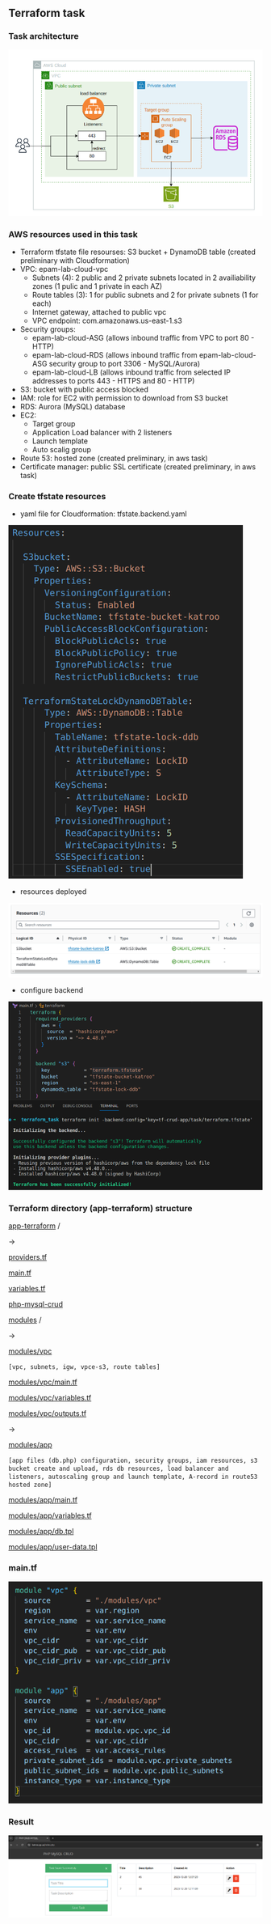 ## Terraform task

### Task architecture

![Alt text](<pics/Screenshot from 2023-10-25 13-22-10.png>)

### AWS resources used in this task

- Terraform tfstate file resourses: S3 bucket + DynamoDB table (created preliminary with Cloudformation)
- VPC: epam-lab-cloud-vpc
    - Subnets (4): 2 public and 2 private subnets located in 2 availiability zones (1 pulic and 1 private in each AZ)
    - Route tables (3): 1 for public subnets and 2 for private subnets (1 for each)
    - Internet gateway, attached to public vpc
    - VPC endpoint: com.amazonaws.us-east-1.s3
- Security groups: 
    - epam-lab-cloud-ASG (allows inbound traffic from VPC to port 80 - HTTP)
    - epam-lab-cloud-RDS (allows inbound traffic from epam-lab-cloud-ASG security group to port 3306 - MySQL/Aurora)
    - epam-lab-cloud-LB (allows inbound traffic from selected IP addresses to ports 443 - HTTPS and 80 - HTTP)
- S3: bucket with public access blocked
- IAM: role for EC2 with permission to download from S3 bucket
- RDS: Aurora (MySQL) database
- EC2:
    - Target group
    - Application Load balancer with 2 listeners
    - Launch template
    - Auto scalig group
- Route 53: hosted zone (created preliminary, in aws task)
- Certificate manager: public SSL certificate (created preliminary, in aws task)

### Create tfstate resources

- yaml file for Cloudformation: tfstate.backend.yaml

![Alt text](<pics/Screenshot from 2023-12-15 11-59-01.png>)

- resources deployed

![Alt text](<pics/Screenshot from 2023-12-15 12-01-08.png>)

- configure backend

![Alt text](<pics/Screenshot from 2023-12-15 12-17-43.png>)

### Terraform directory (app-terraform) structure

[app-terraform](app-terraform) /

->

[providers.tf](app-terraform/providers.tf)

[main.tf](app-terraform/main.tf)

[variables.tf](app-terraform/variables.tf)

[php-mysql-crud](app-terraform/php-mysql-crud)

[modules](app-terraform/modules) /

->

[modules/vpc](app-terraform/modules/vpc) 

    [vpc, subnets, igw, vpce-s3, route tables]

[modules/vpc/main.tf](app-terraform/modules/vpc/main.tf)

[modules/vpc/variables.tf](app-terraform/modules/vpc/variables.tf)

[modules/vpc/outputs.tf](app-terraform/modules/vpc/outputs.tf)

->

[modules/app](app-terraform/modules/app)  

    [app files (db.php) configuration, security groups, iam resources, s3 bucket create and upload, rds db resources, load balancer and listeners, autoscaling group and launch template, A-record in route53 hosted zone]

[modules/app/main.tf](app-terraform/modules/app/main.tf)

[modules/app/variables.tf](app-terraform/modules/app/variables.tf)

[modules/app/db.tpl](app-terraform/modules/app/db.tpl)

[modules/app/user-data.tpl](app-terraform/modules/app/user-data.tpl)

### main.tf

![Alt text](<pics/Screenshot from 2023-12-20 14-37-17.png>)

### Result

![Alt text](<pics/Screenshot from 2023-12-20 14-34-06.png>)






















